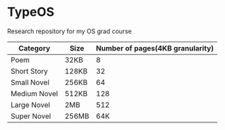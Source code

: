 # TypeOS
Research repository for my OS grad course

| Category  |Size   |Number of pages(4KB granularity)   |
|---|---|---|
| Poem  |32KB   |8   |
| Short Story  |128KB   |32   |
| Small Novel  |256KB   |64   |
| Medium Novel  | 512KB  | 128  |
| Large Novel  | 2MB  | 512  |
|Super Novel   | 256MB  | 64K  |